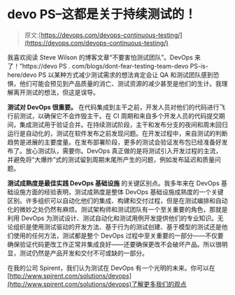 # devo PS–这都是关于持续测试的！

> 原文:[https://devops.com/devops-continuous-testing/](https://devops.com/devops-continuous-testing/)

我喜欢阅读 Steve Wilson 的博客文章“不要害怕测试团队”。DevOps 来了！”https://devo PS . com/blogs/dont-fear-testing-team-devo PS-is-here/devo PS 以某种方式减少测试需求的想法肯定会让 QA 和测试团队感到恐惧，他们可能会预见到产品质量的消亡、测试资源的减少甚至是他们的生计。我理解离开测试的想法，但这是误导。

**测试对 DevOps 很重要。** 在代码集成到主干之前，开发人员对他们的代码进行飞行前测试，以确保它不会炸毁主干。在 CI 周期和来自多个开发人员的代码提交期间，集成测试用于验证合并。在持续测试阶段，主干和发布分支的夜间和周末回归运行是自动化的，测试在软件发布之前发现问题。在开发过程中，来自测试的判断趋势是进展的主要度量。在发布部署阶段，更多的测试会验证发布包已经准备好发布了。放心测试队，需要你。DevOps 真正做的是将测试引入开发过程的主流，并避免将“大爆炸”式的测试留到周期末尾所产生的问题，例如发布延迟和质量问题。

**测试成熟度是最佳实践 DevOps 基础设施** 的关键区别点。我多年来在 DevOps 基础设施方面的经验表明，测试成熟度是整体 DevOps 基础设施成熟度的一个关键区别。许多组织可以自动化他们的集成、构建和交付过程，但是在测试编排和自动化的微妙之处仍然有麻烦。测试架构师和测试团队有一个至关重要的角色，那就是利用 DevOps 为测试设计、测试自动化和测试用例开发提供他们的专业知识。无论组织是使用测试驱动的开发方法、基于行为的测试创建、基于模型的测试还是他们使用的任何方法，测试都是整个 DevOps 过程中至关重要的一部分——不仅要确保验证代码更改工作正常并集成良好——还要确保更改不会破坏产品。所以很明显，测试仍然是产品开发和交付不可或缺的一部分。

在我的公司 Spirent，我们认为测试在 DevOps 有一个光明的未来。你可以在[http://www.spirent.com/solutions/devops](http://www.spirent.com/solutions/devops)了解更多我们的观点